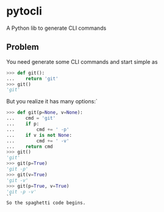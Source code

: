 # pytocli

A Python lib to generate CLI commands
 
## Problem

You need generate some CLI commands and start simple as
```python
>>> def git():
...    return 'git'
>>> git()
'git'
```
But you realize it has many options:`

```python
>>> def git(p=None, v=None):
...    cmd = 'git' 
...    if p:
...        cmd += ' -p'
...    if v is not None:
...        cmd += ' -v'
...    return cmd
>>> git()
'git'
>>> git(p=True)
'git -p'
>>> git(v=True)
'git -v'
>>> git(p=True, v=True)
'git -p -v'
``
So the spaghetti code begins.